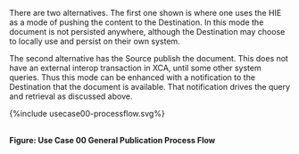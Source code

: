 
There are two alternatives. The first one shown is where one uses the HIE as a mode of pushing the content to the Destination. In this mode the document is not persisted anywhere, although the Destination may choose to locally use and persist on their own system.

The second alternative has the Source publish the document. This does not have an external interop transaction in XCA, until some other system queries. Thus this mode can be enhanced with a notification to the Destination that the document is available. That notification drives the query and retrieval as discussed above.

<div>
{%include usecase00-processflow.svg%}
</div>
<br clear="all">

**Figure: Use Case 00 General Publication Process Flow**
